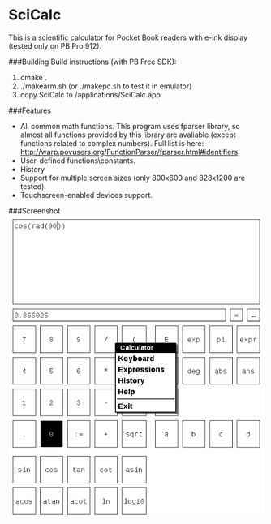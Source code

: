 SciCalc
==============
This is a scientific calculator for Pocket Book readers with e-ink display (tested only on PB Pro 912).

###Building
Build instructions (with PB Free SDK):
1. cmake .
2. ./makearm.sh (or ./makepc.sh to test it in emulator)
3. copy SciCalc to /applications/SciCalc.app

###Features
* All common math functions. This program uses fparser library, so almost all functions provided by this library are avaliable (except functions related to complex numbers). Full list is here: http://warp.povusers.org/FunctionParser/fparser.html#identifiers
* User-defined functions\constants.
* History
* Support for multiple screen sizes (only 800x600 and 828x1200 are tested).
* Touchscreen-enabled devices support.

###Screenshot
![](https://github.com/alexeyden/PocketBook-Calculator/raw/master/screenshot.png "Screenshot")
